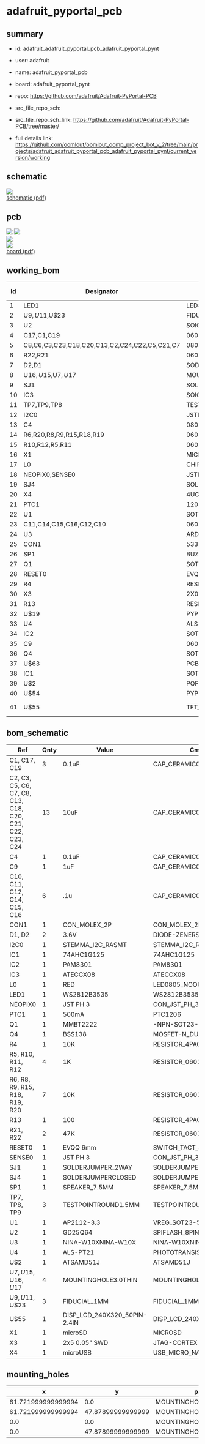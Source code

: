 # adafruit_pyportal_pcb
 
## summary 
* id: adafruit_adafruit_pyportal_pcb_adafruit_pyportal_pynt
* user: adafruit
* name: adafruit_pyportal_pcb
* board: adafruit_pyportal_pynt
* repo: https://github.com/adafruit/Adafruit-PyPortal-PCB



* src_file_repo_sch: 
* src_file_repo_sch_link: https://github.com/adafruit/Adafruit-PyPortal-PCB/tree/master/
* full details link: https://github.com/oomlout/oomlout_oomp_project_bot_v_2/tree/main/projects/adafruit_adafruit_pyportal_pcb_adafruit_pyportal_pynt/current_version/working  

## schematic  
![](working_schematic_600.png)  
[schematic (pdf)](working_schematic.pdf)  

## pcb  
![](working_3d_600.png) 
![](working_3d_front_600.png)  
![](working_3d_back_600.png)  
![](working_600.png)  
[board (pdf)](working.pdf)  

## working_bom
| Id | Designator | Footprint | Quantity | Designation | Supplier and ref |  | None | 
| --- | --- | --- | --- | --- | --- | --- | --- | 
| 1 | LED1 | LED3535 | 1 | WS2812B3535 |  |  | [''] | 
| 2 | U$9,U$11,U$23 | FIDUCIAL_1MM | 3 | FIDUCIAL_1MM |  |  | [''] | 
| 3 | U2 | SOIC8_208MIL | 1 | GD25Q64 |  |  | [''] | 
| 4 | C17,C1,C19 | 0603-NO | 3 | 0.1uF |  |  | [''] | 
| 5 | C8,C6,C3,C23,C18,C20,C13,C2,C24,C22,C5,C21,C7 | 0805-NO | 13 | 10uF |  |  | [''] | 
| 6 | R22,R21 | 0603-NO | 2 | 47K |  |  | [''] | 
| 7 | D2,D1 | SOD-323 | 2 | 3.6V |  |  | [''] | 
| 8 | U$16,U$15,U$7,U$17 | MOUNTINGHOLE_3.0_PLATEDTHIN | 4 | MOUNTINGHOLE3.0THIN |  |  | [''] | 
| 9 | SJ1 | SOLDERJUMPER_2WAY_OPEN_NOPASTE | 1 |  |  |  | [''] | 
| 10 | IC3 | SOIC8_150MIL | 1 | ATECCX08 |  |  | [''] | 
| 11 | TP7,TP9,TP8 | TESTPOINT_ROUND_1.5MM | 3 |  |  |  | [''] | 
| 12 | I2C0 | JSTPH4 | 1 | JST PH 4 |  |  | [''] | 
| 13 | C4 | 0805-NO | 1 | 0.1uF |  |  | [''] | 
| 14 | R6,R20,R8,R9,R15,R18,R19 | 0603-NO | 7 | 10K |  |  | [''] | 
| 15 | R10,R12,R5,R11 | 0603-NO | 4 | 1K |  |  | [''] | 
| 16 | X1 | MICROSD | 1 | microSD |  |  | [''] | 
| 17 | L0 | CHIPLED_0805_NOOUTLINE | 1 | RED |  |  | [''] | 
| 18 | NEOPIX0,SENSE0 | JSTPH3 | 2 | JST PH 3 |  |  | [''] | 
| 19 | SJ4 | SOLDERJUMPER_CLOSEDWIRE | 1 |  |  |  | [''] | 
| 20 | X4 | 4UCONN_20329_NARROW | 1 | microUSB |  |  | [''] | 
| 21 | PTC1 | 1206 | 1 | 500mA |  |  | [''] | 
| 22 | U1 | SOT23-5 | 1 | AP2112-3.3 |  |  | [''] | 
| 23 | C11,C14,C15,C16,C12,C10 | 0603-NO | 6 | .1u |  |  | [''] | 
| 24 | U3 | ARDUINO-UCS&SOCS_NINA-W1X | 1 | NINA-W102 |  |  | [''] | 
| 25 | CON1 | 53398-0271 | 1 | CON_MOLEX_2P |  |  | [''] | 
| 26 | SP1 | BUZZER_SMT_7.5MM | 1 | 7.5mm SPK |  |  | [''] | 
| 27 | Q1 | SOT23-BEC | 1 | MMBT2222 |  |  | [''] | 
| 28 | RESET0 | EVQ-Q2_SMALLER | 1 | EVQQ 6mm |  |  | [''] | 
| 29 | R4 | RESPACK_4X0603 | 1 | 10K |  |  | [''] | 
| 30 | X3 | 2X05_1.27MM_SMT | 1 | 2x5 0.05 SWD" |  |  | [''] | 
| 31 | R13 | RESPACK_4X0603 | 1 | 100 |  |  | [''] | 
| 32 | U$19 | PYPORTALPYNT_TOP | 1 |  |  |  | [''] | 
| 33 | U4 | ALS-PT26-21C | 1 | ALS-PT21 |  |  | [''] | 
| 34 | IC2 | SOT23-6 | 1 | PAM8301 |  |  | [''] | 
| 35 | C9 | 0603-NO | 1 | 1uF |  |  | [''] | 
| 36 | Q4 | SOT363 | 1 | BSS138 |  |  | [''] | 
| 37 | U$63 | PCBFEAT-REV-040 | 1 |  |  |  | [''] | 
| 38 | IC1 | SOT23-5L | 1 | 74AHC1G125 |  |  | [''] | 
| 39 | U$2 | PQFN64-1 | 1 | ATSAMD51J20 |  |  | [''] | 
| 40 | U$54 | PYPORTALPYNT_BOT | 1 |  |  |  | [''] | 
| 41 | U$55 | TFT_2.4IN_240X320_50PIN | 1 | DISP_LCD_240X320_50PIN-2.4IN |  |  | [''] | 


## bom_schematic
| Ref | Qnty | Value | Cmp name | Footprint | Description | Vendor | DNP | 
| --- | --- | --- | --- | --- | --- | --- | --- | 
| C1, C17, C19 | 3 | 0.1uF | CAP_CERAMIC0603_NO | working:0603-NO |  |  |  | 
| C2, C3, C5, C6, C7, C8, C13, C18, C20, C21, C22, C23, C24 | 13 | 10uF | CAP_CERAMIC0805-NOOUTLINE | working:0805-NO |  |  |  | 
| C4 | 1 | 0.1uF | CAP_CERAMIC0805-NOOUTLINE | working:0805-NO |  |  |  | 
| C9 | 1 | 1uF | CAP_CERAMIC0603_NO | working:0603-NO |  |  |  | 
| C10, C11, C12, C14, C15, C16 | 6 | .1u | CAP_CERAMIC0603_NO | working:0603-NO |  |  |  | 
| CON1 | 1 | CON_MOLEX_2P | CON_MOLEX_2P | working:53398-0271 |  |  |  | 
| D1, D2 | 2 | 3.6V | DIODE-ZENERSOD323 | working:SOD-323 |  |  |  | 
| I2C0 | 1 | STEMMA_I2C_RASMT | STEMMA_I2C_RASMT | working:JSTPH4 |  |  |  | 
| IC1 | 1 | 74AHC1G125 | 74AHC1G125 | working:SOT23-5L |  |  |  | 
| IC2 | 1 | PAM8301 | PAM8301 | working:SOT23-6 |  |  |  | 
| IC3 | 1 | ATECCX08 | ATECCX08 | working:SOIC8_150MIL |  |  |  | 
| L0 | 1 | RED | LED0805_NOOUTLINE | working:CHIPLED_0805_NOOUTLINE |  |  |  | 
| LED1 | 1 | WS2812B3535 | WS2812B3535 | working:LED3535 |  |  |  | 
| NEOPIX0 | 1 | JST PH 3 | CON_JST_PH_3PIN | working:JSTPH3 |  |  |  | 
| PTC1 | 1 | 500mA | PTC1206 | working:1206 |  |  |  | 
| Q1 | 1 | MMBT2222 | -NPN-SOT23-BEC | working:SOT23-BEC |  |  |  | 
| Q4 | 1 | BSS138 | MOSFET-N_DUAL | working:SOT363 |  |  |  | 
| R4 | 1 | 10K | RESISTOR_4PACK | working:RESPACK_4X0603 |  |  |  | 
| R5, R10, R11, R12 | 4 | 1K | RESISTOR_0603_NOOUT | working:0603-NO |  |  |  | 
| R6, R8, R9, R15, R18, R19, R20 | 7 | 10K | RESISTOR_0603_NOOUT | working:0603-NO |  |  |  | 
| R13 | 1 | 100 | RESISTOR_4PACK | working:RESPACK_4X0603 |  |  |  | 
| R21, R22 | 2 | 47K | RESISTOR_0603_NOOUT | working:0603-NO |  |  |  | 
| RESET0 | 1 | EVQQ 6mm | SWITCH_TACT_SMT_EVQQ2_SMALL | working:EVQ-Q2_SMALLER |  |  |  | 
| SENSE0 | 1 | JST PH 3 | CON_JST_PH_3PIN | working:JSTPH3 |  |  |  | 
| SJ1 | 1 | SOLDERJUMPER_2WAY | SOLDERJUMPER_2WAY | working:SOLDERJUMPER_2WAY_OPEN_NOPASTE |  |  |  | 
| SJ4 | 1 | SOLDERJUMPERCLOSED | SOLDERJUMPERCLOSED | working:SOLDERJUMPER_CLOSEDWIRE |  |  |  | 
| SP1 | 1 | SPEAKER_7.5MM | SPEAKER_7.5MM | working:BUZZER_SMT_7.5MM |  |  |  | 
| TP7, TP8, TP9 | 3 | TESTPOINTROUND1.5MM | TESTPOINTROUND1.5MM | working:TESTPOINT_ROUND_1.5MM |  |  |  | 
| U1 | 1 | AP2112-3.3 | VREG_SOT23-5 | working:SOT23-5 |  |  |  | 
| U2 | 1 | GD25Q64 | SPIFLASH_8PIN208MIL | working:SOIC8_208MIL |  |  |  | 
| U3 | 1 | NINA-W10XNINA-W10X | NINA-W10XNINA-W10X | working:ARDUINO-UCS&SOCS_NINA-W1X |  |  |  | 
| U4 | 1 | ALS-PT21 | PHOTOTRANSISTOR_PT26-21C | working:ALS-PT26-21C |  |  |  | 
| U$2 | 1 | ATSAMD51J | ATSAMD51J | working:PQFN64-1 |  |  |  | 
| U$7, U$15, U$16, U$17 | 4 | MOUNTINGHOLE3.0THIN | MOUNTINGHOLE3.0THIN | working:MOUNTINGHOLE_3.0_PLATEDTHIN |  |  |  | 
| U$9, U$11, U$23 | 3 | FIDUCIAL_1MM | FIDUCIAL_1MM | working:FIDUCIAL_1MM |  |  |  | 
| U$55 | 1 | DISP_LCD_240X320_50PIN-2.4IN | DISP_LCD_240X320_50PIN-2.4IN | working:TFT_2.4IN_240X320_50PIN |  |  |  | 
| X1 | 1 | microSD | MICROSD | working:MICROSD |  |  |  | 
| X3 | 1 | 2x5 0.05" SWD | JTAG-CORTEX | working:2X05_1.27MM_SMT |  |  |  | 
| X4 | 1 | microUSB | USB_MICRO_NARROW | working:4UCONN_20329_NARROW |  |  |  | 


## mounting_holes
| x | y | package | value | ref | size | 
| --- | --- | --- | --- | --- | --- | 
| 61.721999999999994 | 0.0 | MOUNTINGHOLE_3.0_PLATEDTHIN | MOUNTINGHOLE3.0THIN | U$7 | m3 | 
| 61.721999999999994 | 47.87899999999999 | MOUNTINGHOLE_3.0_PLATEDTHIN | MOUNTINGHOLE3.0THIN | U$15 | m3 | 
| 0.0 | 0.0 | MOUNTINGHOLE_3.0_PLATEDTHIN | MOUNTINGHOLE3.0THIN | U$16 | m3 | 
| 0.0 | 47.87899999999999 | MOUNTINGHOLE_3.0_PLATEDTHIN | MOUNTINGHOLE3.0THIN | U$17 | m3 | 


